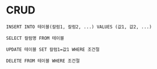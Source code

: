 # CRUD

`INSERT INTO 테이블(칼럼1, 칼럼2, ...) VALUES (값1, 값2, ...)`

`SELECT 컬럼명 FROM 테이블`

`UPDATE 테이블 SET 칼럼1=값1 WHERE 조건절`

`DELETE FROM 테이블 WHERE 조건절`